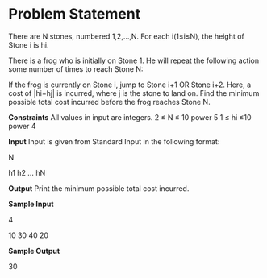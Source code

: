 # Problem Statement
There are N stones, numbered 1,2,…,N. For each i(1≤i≤N), the height of Stone i is hi.

There is a frog who is initially on Stone 1. He will repeat the following action some number of times to reach Stone N:

If the frog is currently on Stone i, jump to Stone i+1 OR Stone i+2. Here, a cost of |hi−hj| is incurred, where j is the stone to land on.
Find the minimum possible total cost incurred before the frog reaches Stone N.

**Constraints**
All values in input are integers.
2 ≤ N ≤ 10 power 5
1 ≤ hi ≤10 power 4

**Input**
Input is given from Standard Input in the following format:

N

h1 h2 … hN

**Output**
Print the minimum possible total cost incurred.

**Sample Input**

4

10 30 40 20

**Sample Output**

30
